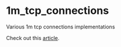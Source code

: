 # 1m_tcp_connections
Various 1m tcp connections implementations

Check out this [article](https://medium.com/@jackiedinh8/1m-tcp-connections-in-c-511da0b1a283).
